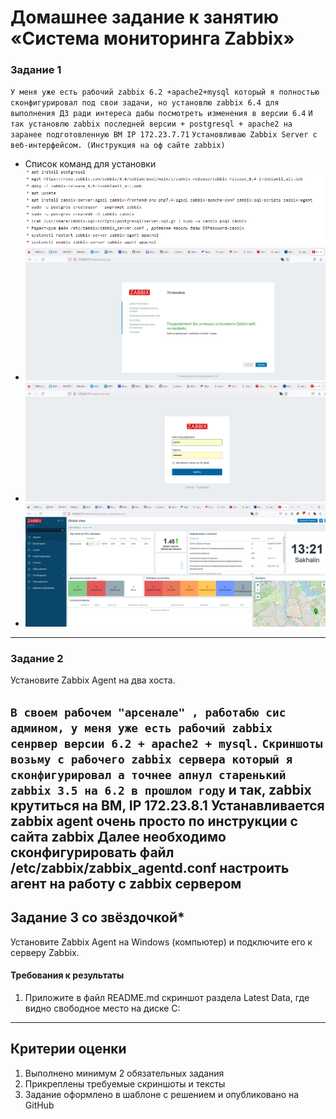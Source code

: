 # Домашнее задание к занятию «Система мониторинга Zabbix»

### Задание 1 

`У меня уже есть рабочий zabbix 6.2 +apache2+mysql который я полностью сконфигурировал под свои задачи,
но установлю zabbix 6.4 для выполнения ДЗ ради интереса дабы посмотреть изменения в версии 6.4`
`И так установлю zabbix последней версии + postgresql + apache2 на заранее подготовленную ВМ IP 172.23.7.71`
`Установливаю Zabbix Server с веб-интерфейсом. (Инструкция на оф сайте zabbix)`
* Список команд для установки ![скрин](img/hw-02/1-0.png)
* ![скрин](img/hw-02/1-1.png)
* ![скрин](img/hw-02/1-1.1.png)
* ![скрин](img/hw-02/1-2.png)

---

### Задание 2 

Установите Zabbix Agent на два хоста.

`В своем рабочем "арсенале" , работабю сис админом, у меня уже есть рабочий zabbix сенрвер версии 6.2 + apache2 + mysql.`
`Скриншоты возьму с рабочего zabbix сервера который я сконфигурировал а точнее апнул старенький zabbix 3.5 на 6.2 в прошлом году`
и так, zabbix крутиться на ВМ,  IP 172.23.8.1
Устанавливается zabbix agent очень просто по инструкции с сайта zabbix 
Далее необходимо сконфигурировать файл  /etc/zabbix/zabbix_agentd.conf настроить агент на работу с zabbix сервером
---
## Задание 3 со звёздочкой*
Установите Zabbix Agent на Windows (компьютер) и подключите его к серверу Zabbix.

#### Требования к результаты 
1. Приложите в файл README.md скриншот раздела Latest Data, где видно свободное место на диске C:
--- 

## Критерии оценки

1. Выполнено минимум 2 обязательных задания
2. Прикреплены требуемые скриншоты и тексты 
3. Задание оформлено в шаблоне с решением и опубликовано на GitHub



